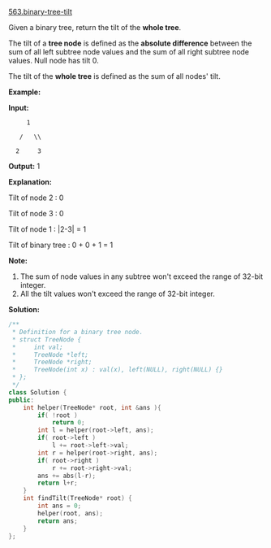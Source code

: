 [563.binary-tree-tilt](https://leetcode.com/problems/binary-tree-tilt/)  

Given a binary tree, return the tilt of the **whole tree**.

The tilt of a **tree node** is defined as the **absolute difference** between the sum of all left subtree node values and the sum of all right subtree node values. Null node has tilt 0.

The tilt of the **whole tree** is defined as the sum of all nodes' tilt.

**Example:**  

  
**Input:** 
  
         1
  
       /   \\
  
      2     3
  
**Output:** 1
  
**Explanation:** 
  
Tilt of node 2 : 0
  
Tilt of node 3 : 0
  
Tilt of node 1 : |2-3| = 1
  
Tilt of binary tree : 0 + 0 + 1 = 1
  

**Note:**

1.  The sum of node values in any subtree won't exceed the range of 32-bit integer.
2.  All the tilt values won't exceed the range of 32-bit integer.  



**Solution:**  

```cpp
/**
 * Definition for a binary tree node.
 * struct TreeNode {
 *     int val;
 *     TreeNode *left;
 *     TreeNode *right;
 *     TreeNode(int x) : val(x), left(NULL), right(NULL) {}
 * };
 */
class Solution {
public:
    int helper(TreeNode* root, int &ans ){
        if( !root )
            return 0;
        int l = helper(root->left, ans);
        if( root->left )
            l += root->left->val;
        int r = helper(root->right, ans);
        if( root->right )
            r += root->right->val;
        ans += abs(l-r);
        return l+r;
    }
    int findTilt(TreeNode* root) {
        int ans = 0;
        helper(root, ans);
        return ans;
    }
};
```
      